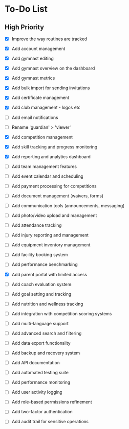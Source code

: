 # To-Do List

## High Priority
- [x] Improve the way routines are tracked
- [x] Add account management
- [x] Add gymnast editing
- [x] Add gymnast overview on the dashboard
- [x] Add gymnast metrics
- [x] Add bulk import for sending invitations
- [x] Add certificate management
- [x] Add club management - logos etc
- [ ] Add email notifications
- [ ] Rename 'guardian' > 'viewer'

- [x] Add competition management
- [x] Add skill tracking and progress monitoring
- [x] Add reporting and analytics dashboard
- [ ] Add team management features
- [ ] Add event calendar and scheduling
- [ ] Add payment processing for competitions
- [ ] Add document management (waivers, forms)
- [ ] Add communication tools (announcements, messaging)
- [ ] Add photo/video upload and management
- [ ] Add attendance tracking
- [ ] Add injury reporting and management
- [ ] Add equipment inventory management
- [ ] Add facility booking system
- [ ] Add performance benchmarking
- [x] Add parent portal with limited access
- [ ] Add coach evaluation system
- [ ] Add goal setting and tracking
- [ ] Add nutrition and wellness tracking
- [ ] Add integration with competition scoring systems
- [ ] Add multi-language support
- [ ] Add advanced search and filtering
- [ ] Add data export functionality
- [ ] Add backup and recovery system
- [ ] Add API documentation
- [ ] Add automated testing suite
- [ ] Add performance monitoring
- [ ] Add user activity logging
- [ ] Add role-based permissions refinement
- [ ] Add two-factor authentication
- [ ] Add audit trail for sensitive operations

